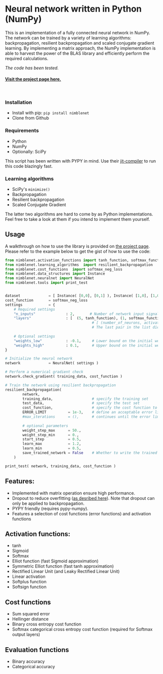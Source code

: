 # Neural network written in Python (NumPy)

This is an implementation of a fully connected neural network in NumPy. The network can be trained by a variety of learning algorithms: backpropagation, resilient backpropagation and scaled conjugate gradient learning. By implementing a matrix approach, the NumPy implementation is able to harvest the power of the BLAS library and efficiently perform the required calculations. 

*The code has been tested.*

#### [Visit the project page here.](http://jorgenkg.github.io/python-neural-network/)

<br>

### Installation

- Install with pip: `pip install nimblenet`
- Clone from Github

### Requirements

-  Python
-  NumPy
-  Optionally: SciPy

This script has been written with PYPY in mind. Use their [jit-compiler](http://pypy.org/download.html) to run this code blazingly fast.

### Learning algorithms

-  SciPy's `minimize()`
-  Backpropagation
-  Resilient backpropagation
-  Scaled Conjugate Gradient

The latter two algorithms are hard to come by as Python implementations. Feel free to take a look at them if you intend to implement them yourself.

## Usage
A walkthrough on how to use the library is provided on [the project page](http://jorgenkg.github.io/python-neural-network/). 
Please refer to the example below to get the gist of how to use the code:

```python
from nimblenet.activation_functions import tanh_function, softmax_function
from nimblenet.learning_algorithms  import resilient_backpropagation
from nimblenet.cost_functions  import softmax_neg_loss
from nimblenet.data_structures import Instance
from nimblenet.neuralnet import NeuralNet
from nimblenet.tools import print_test


dataset             = [ Instance( [0,0], [0,1] ), Instance( [1,0], [1,0] ), Instance( [0,1], [1,0] ), Instance( [1,1], [0,1] ) ]
cost_function       = softmax_neg_loss
settings            = {
    # Required settings
    "n_inputs"              : 2,       # Number of network input signals
    "layers"                : [  (5, tanh_function), (1, softmax_function) ],
                                        # [ (number_of_neurons, activation_function) ]
                                        # The last pair in the list dictate the number of output signals
    
    # Optional settings
    "weights_low"           : -0.1,     # Lower bound on the initial weight value
    "weights_high"          : 0.1,      # Upper bound on the initial weight value
}

# Initialize the neural network
network             = NeuralNet( settings )

# Perform a numerical gradient check
network.check_gradient( training_data, cost_function )

# Train the network using resilient backpropagation
resilient_backpropagation(
        network,
        training_data,                  # specify the training set
        test_data,                      # specify the test set
        cost_function,                  # specify the cost function to calculate error
        ERROR_LIMIT          = 1e-3,    # define an acceptable error limit
        #max_iterations      = (),      # continues until the error limit is reach if this argument is skipped
        
        # optional parameters
        weight_step_max      = 50., 
        weight_step_min      = 0., 
        start_step           = 0.5, 
        learn_max            = 1.2, 
        learn_min            = 0.5,
        save_trained_network = False    # Whether to write the trained weights to disk
    )

print_test( network, training_data, cost_function )
```

## Features:

-  Implemented with matrix operation ensure high performance.
-  Dropout to reduce overfitting ([as desribed here](http://jmlr.org/papers/volume15/srivastava14a/srivastava14a.pdf)). Note that dropout can only be applied to backpropagation.
-  PYPY friendly (requires pypy-numpy).
-  Features a selection of cost functions (error functions) and activation functions

## Activation functions:

-  tanh
-  Sigmoid
-  Softmax
-  Elliot function (fast Sigmoid approximation)
-  Symmetric Elliot function (fast tanh approximation) 
-  Rectified Linear Unit (and Leaky Rectified Linear Unit)
-  Linear activation
-  Softplus function
-  Softsign function

## Cost functions

-  Sum squared error
-  Hellinger distance
-  Binary cross entropy cost function
-  Softmax categorical cross entropy cost function (required for Softmax output layers)

## Evaluation functions

-  Binary accuracy
-  Categorical accuracy

